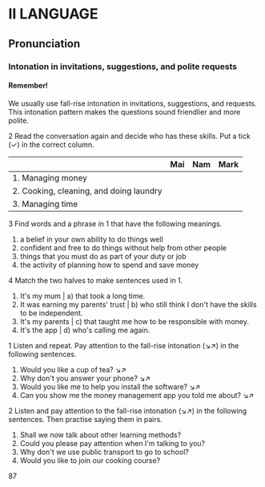 # II LANGUAGE

## Pronunciation

### Intonation in invitations, suggestions, and polite requests

#### Remember!

We usually use fall-rise intonation in invitations, suggestions, and requests. This intonation pattern makes the questions sound friendlier and more polite.

2 Read the conversation again and decide who has these skills. Put a tick (✓) in the correct column.

| | Mai | Nam | Mark |
|---|---|---|---|
| 1. Managing money | | | |
| 2. Cooking, cleaning, and doing laundry | | | |
| 3. Managing time | | | |

3 Find words and a phrase in 1 that have the following meanings.

1. a belief in your own ability to do things well
2. confident and free to do things without help from other people
3. things that you must do as part of your duty or job
4. the activity of planning how to spend and save money

4 Match the two halves to make sentences used in 1.

1. It's my mum | a) that took a long time.
2. It was earning my parents' trust | b) who still think I don't have the skills to be independent.
3. It's my parents | c) that taught me how to be responsible with money.
4. It's the app | d) who's calling me again.

1 Listen and repeat. Pay attention to the fall-rise intonation (↘↗) in the following sentences.

1. Would you like a cup of tea? ↘↗
2. Why don't you answer your phone? ↘↗
3. Would you like me to help you install the software? ↘↗
4. Can you show me the money management app you told me about? ↘↗

2 Listen and pay attention to the fall-rise intonation (↘↗) in the following sentences. Then practise saying them in pairs.

1. Shall we now talk about other learning methods?
2. Could you please pay attention when I'm talking to you?
3. Why don't we use public transport to go to school?
4. Would you like to join our cooking course?

87